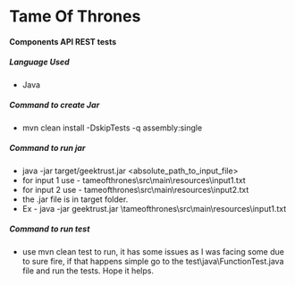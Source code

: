 Tame Of Thrones
============
#### Components API REST tests

##### Language Used
- Java

##### Command to create Jar
- mvn clean install -DskipTests -q assembly:single

##### Command to run jar 
- java -jar target/geektrust.jar <absolute_path_to_input_file>
- for input 1 use - tameofthrones\src\main\resources\input1.txt
- for input 2 use - tameofthrones\src\main\resources\input2.txt
- the .jar file is in target folder.
- Ex - java -jar geektrust.jar <your folder Location>\tameofthrones\src\main\resources\input1.txt

##### Command to run test
- use mvn clean test to run, it has some issues as I was facing some due
to sure fire, if that happens simple go to the test\java\FunctionTest.java file 
and run the tests. Hope it helps.
